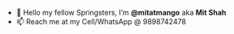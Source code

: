 - 👋 Hello my fellow Springsters, I’m **@mitatmango** aka **Mit Shah**
- 📫 Reach me at my Cell/WhatsApp @ 9898742478
